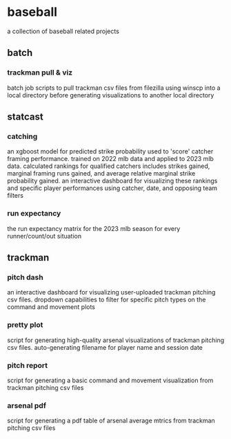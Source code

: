 # baseball

a collection of baseball related projects

## batch

### trackman pull & viz

batch job scripts to pull trackman csv files from filezilla using winscp into a local directory before generating visualizations to another local directory

## statcast

### catching

an xgboost model for predicted strike probability used to 'score' catcher framing performance. trained on 2022 mlb data and applied to 2023 mlb data. calculated rankings for qualified catchers includes strikes gained, marginal framing runs gained, and average relative marginal strike probability gained. an interactive dashboard for visualizing these rankings and specific player performances using catcher, date, and opposing team filters

### run expectancy

the run expectancy matrix for the 2023 mlb season for every runner/count/out situation

## trackman

### pitch dash

an interactive dashboard for visualizing user-uploaded trackman pitching csv files. dropdown capabilities to filter for specific pitch types on the command and movement plots

### pretty plot

script for generating high-quality arsenal visualizations of trackman pitching csv files. auto-generating filename for player name and session date

### pitch report

script for generating a basic command and movement visualization from trackman pitching csv files

### arsenal pdf

script for generating a pdf table of arsenal average mtrics from trackman pitching csv files